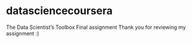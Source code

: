 # datasciencecoursera
The Data Scientist’s Toolbox Final assignment
Thank you for reviewing my assignment :)
